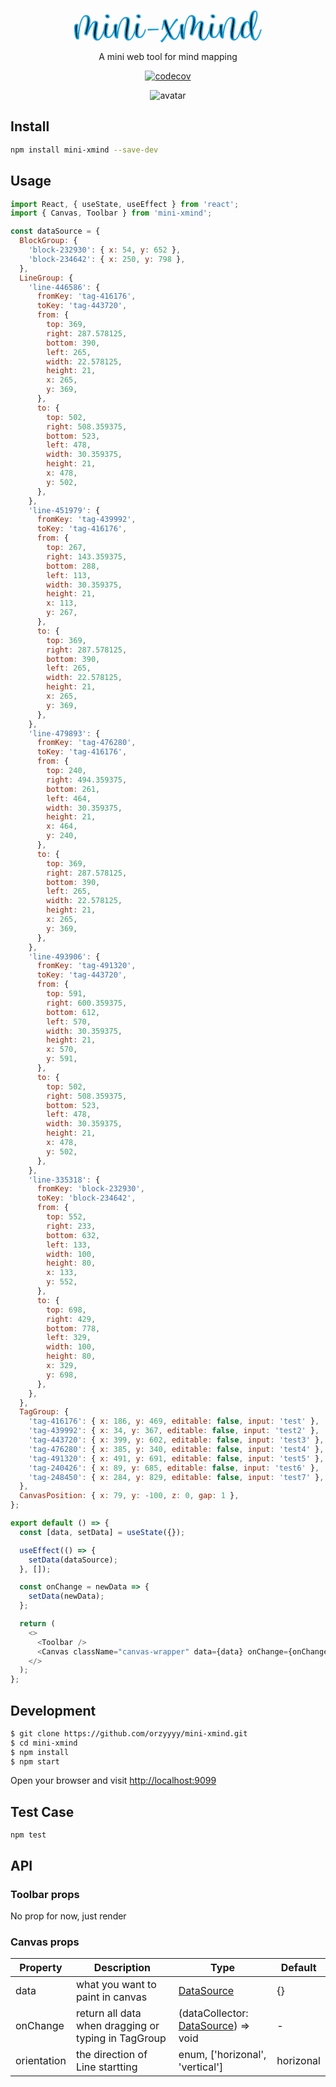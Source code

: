 <p align="center">
  <svg version="1.1" id="Layer_1" xmlns="http://www.w3.org/2000/svg" xmlns:xlink="http://www.w3.org/1999/xlink" x="0px" y="0px" width="300px" height="52px" viewBox="0 0 300 52" enable-background="new 0 0 300 52" xml:space="preserve">  <image id="image0" width="300" height="52" x="0" y="0"
    href="data:image/png;base64,iVBORw0KGgoAAAANSUhEUgAAASwAAAA0CAYAAAAwjwU3AAAABGdBTUEAALGPC/xhBQAAACBjSFJN AAB6JgAAgIQAAPoAAACA6AAAdTAAAOpgAAA6mAAAF3CculE8AAAABmJLR0QA/wD/AP+gvaeTAABa fUlEQVR42u29d7heRbU//lkzu7399J5zTnpv1IQkJAFC73DpTREQRUUFr3qteBFEUFGU3jvSDZ0U IIQSSO+9nCSnl7fvMjO/P/Y+qeeEcAnq1x/reV70Odl7z6w1a9asPoSv4Cv4Cr6CfxYwziAFWCgm tfoRIel5lcS562W6tqktKwSIMSgpe3ud/tXz/wq+gq/g/yfANQbhSX305MLouT/9gV415L+kFCUg SGHnlmXee+HHzt9/+xGcLAPQo9D6SmB9BV/BV/Dlg69ZSWPk5L7xa+5+ngxrjMx2SlJgCEUVuQ4h XtLcddc14513n1nf/fyen+H/ajy+gq/gK/gPB2IEJZU25qhE4rv3vUEaHy2Src1M06Morm7veu2B SeSmGvXy+pNYaU0o//7z0+E5DERqz0+xfzUuX8FX8BX8JwMBSjLSTUTPuv5GFomPshfO2OytX5Rm BWXIzXjkV+6Tv5iff+/vDyopO7Xqwafq/ceWABAgtpcF+J8hsIgAYizAhwAQiHhPCP9bg48H7wGP f/XMvoIvDAQQ7c6jIA76f4tFPzcwxgAI44gzDjH6jv6mt3VNJj/7SaHVDqtWSjXZc194BgC8Tcs3 ea0NixjjFSis6t/99l6f+0KTIQIY4/BNy2ARwEDEwf7Jm8yPLEgACoCCUgJKfsGP/gtASdEDHv/h XP0lArHuQ2BXHuUg9k8+CBRBqd15FEpAgf5jhRYRIAXBCCF09KXfId3kuVmPJ8mwDL12mOkue+89 b8XcJnDNkE0bITYtbYEZRmj86ZUBzfb6pPZ/nwwjKElQSuzxLwpKAUoRiLoX6csjiFKEUEKFj79i gnXwtG9IO9uPdCvnNa5/M/PqnffIDUvSwTzUFx/wS8ajoEKFTrjqZHP4ERcjn6kmM9zmblnxfHr6 nY9i6yoVPPevnu3/O0BEwaG1J492H2YU0PRLJCoBUATGlXX5rcdb9SMuhZ3tA847mGu/2HX3tY+K li3Of+TaEjEoJbTaYbV6/YhTvZbNWfv956zIWdcJBQXXzr8GKQCuAwBUt+D2cvHePvl/E1iME6QA RQuVddzlRxljp53NPHcAGIfS9E3Otg2znLfufsFb9UkuePbLWQmfINI47huHRv7rR2+rZKvFNV2B caXXDz9OG33U5M6fHHO6amtQ3Y6/L3mJ/q+IcECJ8CnfPi964lVPymSrAtdBXFd6/YhTafARI1P/ c/R1yKUYiOR/HGN/GRDwHasepBsnX3NSqG7YqXDyfcC4pwxzvbNy7uv56Xe9IVsbnC+VRznnEJ4I n/2jM6NHXficTLaCNF2BawpMPzn2w0fGJm+98BrZuu0/cG19CWRNOOtoMqwCd9XHzbKzSdeqBxrw HDizHl/U/ZQCQErFAABM61Xl/Pw6cbC45pSLCxM3zfp77PTvzzD7j/mmPvjQaVpl/2l6Wd3lkUOm PV7w8xfnmRPPHgspFBj/cnRvpRgAGCMmDSXhWs7y97e1Xnt4svO2S9q8htUtejhxaviEK48NaHfg 58A4BebGrvD5/WdKAlyDNeaoQ+HkkX//ubWt3zkom7zn2ibRujVrlVV/T596aX8AEvQl0fI/CfyQ uNKHju9b+IuXZsSPOO0FrW7YZfqAscdolf2P10v6XB056tKXC258ewY/+doaSKG+FP7wgQCAhWMT STOQf+fpja3XHp5K/u0720TT+pTRb/SV+tAJowHIL2WfEPP5cc85EeNgX2KSgG8OAuEY+ICxpwKE /NznOS+tBa8erCkpN8PNrwUA5bkeqxsObfiEiMqmIKBSvX328xGIMYIUKnz8laXxy29+y4jEzhK5 5KLMq3f/NPvWQ/+jTGuL8hySma4cMsnh8av+9KI55dxKSCED59uBXgwFAM7Mh9fBsMCLKiOkG9Jd +l6BvfS9JJkWKBQdGxDwwDkKup38PqML6BZIN7t/CpwLKKn8MfdjWGIE4cFZO285dBO8uCYBJw97 7guF3rY1raRbmpEoGOY/+1Xu3D5hZ77P4MQPHprJrMgkJeX77pznr88unHWTMqwO5eRIptozXNcn Jk771gu8flQUSskvKUjjq0yu8zGEC1433IAUZH88vdRdPU8S13TkM0P9J9UB3COBk19JRUwTAW/S Dh4lCEhBQbDqwINPS6FVD0oY9SPHyvZtObFlpaRoYYhFEmGvcd1GsX1NF3zfouRmOM6NcCmg4Mx4 uGUHDnvA/puERAQpFSuu4uETrnwQUhzkNm38W/L2b3xfNG3yoKQUqc6PY6d/9y1n3YKUTHVssUZN HmSddM1P7Y9e+w5ySTrgdrrvPyNv7fz3xfb1/9D7jzml4BcvpmXbtmZWWF6tpISSYl330wdmIchn LK7J8LgzKtnQcefpI6dMJCdfo0Bgut7gbl/9XvYfdz7pLZ/b5Av5z0RaAED+9QeeNQ899XvG2GNG Ft00o0ulOrpYcVUfIuYxITYfUDz+HcHXBvB/Ns/8A1XqI45MxK+9/2nGWH1uwdu/Tr98x69owwIu NVOoHzy6MjJywsPOqo/bPM9LWiMmHBK+/PdXp35+3O+hJMPe/q4vBtIvM8nNeOQl86iL5puDDzuo 8NevdMqu1nZeUl2hhKdghjf5+NOB4lEKzDFpjDyyX+SU75xLZbXj4dqVAFzSzU3OgrdnZpe+94yY /3oXAkfbAcXbV4aEWT+yP3Gtzt22LiuaN0VDx01rhGbUy8YNK2XrNoDrDMIVSooSpWQ1EXkql20L vvEF8rACSRy5/PffZ6V9ThKtW57quvXib4vGDS40nQHgcunst+E5C3lRVZn94Uu6aNnsGJUDztT6 DClFL3kVXwiUBIhBNm1E160XX+ZtXfOEVlJrGKOmVmuldXAWzbo598zNzwJAT1mznxu6hVVZXxm5 /Navxa65c1FoygV/4LHiM3hx9WFaUflhLFZyhjXm+D8W/uTpReY3/zYZpCmfzvtA3fetMW/94q6u h39xhmjcOFOrGRzTR06qYkXlyezHL1+TefnPiwDQAcHj3xF8B7kKtNb/A58QICWBMYRP/e4NLBQb ndu28bbUX6/+lVo/n0mmEdw88q/e+bIUXhOZVm1u5kMZkU3CKq25yOg3huDz6IHFS0kFYiQa1+dS D/7kbC+ffUOrHhQzR02pZJF4MrN6wbX22oUfACBI+cWFJTGCUmDhmIr/9xPXJ65/fLE2ZNxvWbz4 ZF5YcQgvrBjPEqXnhE648p6C6x6ZZ57+wxEAvjSTWBs9dSi4DtnV0g4gpPUZokCAIr5258IBfOAh NQREoRlbSDe2d1Nvr+/t16iMMUgh9GOvqLUGj/ulzCXb7Dcf/KFs2+b7cVzbAxG3V3wAZ8UHq4wx R48RzZvC7oalWat6cJU24ayR3uqPZyKQugeUIr7pBa9hZXvHz4+/0Bp/xo+ouLpGNKzYbM97bTuU 8pn/i0aCiAFKEmqHy/gPHvm9VVR2ncxnhexqeZngfiS5OY2F4lNEW0OTt3WNbY46si424bRn1KI3 xzkfvLghoOG+hI0EgbzZj67r+OiFY60JZ9VToqTI3bBwrTt/RkdwYqp/K6es78/sXtMvEBX2o7jG qKlFqnZE1H3z3s1w8vhcB39A39DZ1403R0z8rtfVtij7yE9/DdcGGFeQngAAtXlJp8p0rubFNeVw Hc/bsrLLHDl5iNZ/7FBn/cLlYIxByAN7KPgHEjlz/r6xa8XcE6zxp9crTS9xlsxe721Y0hZELNUX TsMJAksULeDxHz78gNH/oEtUPp0XmfYnGWPLZajgLMa1MV7DqhbR0aisYeMHxs6+7mlv46JJYsFb 7V9G8EHl0qNABG/jYheAonC8ECBIN7PBn7P/nDniyBEwQhBbV28WW1d3AOixCPqzBRYFJ1esFKFp l32fQtFobu6LP868cd82MM4hRSCAfOaSwmsHMbBYYV5sX5smzguMaGJ4Hph5IAmxO1UUQETKsZF7 58mtALYGc++1iPLzjyE5CCJ61Z9usApLrpPZ5LbcWw9emp/x6NuiswnaEWfcnfjmX5azcKwk/fBP 0vKMHzSHj/9GWWja177lfPzK9RDuZ0eBlFJgnFQuLXNvP7wOwLodeKgDhMeBA4KSioVjQikAjBRc Rykn/3m/w6Dp0vjmX6bEDznuUQrHa7I1gy7O3PWdx+D7Nz77gAvMSCosg3XE2T+G5yG/dPZPxaoP UyDyedRX2nx+kKKdYgVQUnJv3Xxljp1mCDs7GMByfHn1tQpEJNq2IjP9rxsAbAgmz0AHYG2DFA6K FiJx3aN3G3XDL3GJL8u9+eAl9vO3zldKwph6wYuJy2+dD+HGU3+7ppO+e882c/TUYdETvn5B14K3 7jiwJnGgKGjGAIDgbVxaCcAhI2wAgPP2I80BVXxw7XGkGZAtDZ/IzubAvN+bLJ+tBvqmoNAHjK4z ymuvEMmWTbnX7nosmFTvhOaa9BpWWQBBCVHbC5H9U5pxDsbZFzIZlZ/8Bca6o3fBaX9ADgxGgIhd etOZofK6n0uw5tRjvzox89ytb4tkKwegeR+81Ca3rFhN8RKNjJCem/2klMk2qdcOm8qKKjUAHvYn Q9A/4VRAF/I1uwOGxwEAAgAiK6piZ/5weOH/vnlX4U0zPii+de578av/ehqYFjy0H0vJOAcgjVO/ c0T8yLNfRrqzRrVvhzl0/PVkhjmgxH7RzOdRZU279HCtuOpUYSffs9+859XgH3ffgD6bCDAO2Nmw 6GiKgHOQYVUG/773eIyzHTz6RSJrvpa/y9oSAPXFUxm6XRVWVEWue+w7et+Rl0O3ludeuv34/LO/ m68ADUqRWDVvg7KzG3hpHbFYEWVf/ksIjIPIOKl7hl9gEt17mUHTCVIKVj8C2ogjq1WmE8rOegBs iiYcSCGU57UDAITrav1GG8aISSNVLgXHyX2wr1E+W2AFWdahoy85n+tGRKxb+DexbkEXGOOQPeU1 kQYAKtNlyFR7GEQgUHQnVjuIzKCUr4JKISCF3BFZ+yIRPSn9TX+gcq4YJwAyNPn86vBxl/8ZXEN2 4cwr7fefWwRiepCZLqAkSEkPSgJGyBOblkZlVzOgZC2EWxAQ83PgIVSAxwFB44CBH+1V+rGXH2Jd 8Mv3WUHZVTxWfBgYn2iMP/1BY9rX+wBQ4Jw+8ztSCPPQE2vjx3/jMbRtj4Exl1kRcDNk7/cm7s6m DiegH3bmN4hx2PPf/KtYsxAgpu1BP+W/QhFIAeU5AFFW5TMITTkvsSMUv2OO3M+Ml0Lu4FEp/EG/ SNB5x9oeoEMoUCqsSf81JtR/zM3wHCf1/K1fyz/7uwYwrvmCHypw6isFRWCMROuWsMylBS/tU8fL +yGIlH6+sRkLLBnVjVdAIyjO9RjXzRKVS2dVpsOmUEyxSIFSwkuDKNm9JhRODCamjQGxrDvj0aUB Uj0SZ98moW/TCjb4cEMbNvEy5bnCXfLOs/v6IEGVAoDsao2xeElgnO8xDhERkaT+B+vmoScdwYUz QuqmKxo3fOy898xC5eQOzEIeCJCCoBnKnHbZz6VrVzvrFv0t++fLX4JSHIAb7IHu/xRCSignb0FJ E54LMB4CoHcj/v92OnOwoY0QIpP/63tItSXs+W81p1/4Qy5y2vfM8NQLK/Ro/EQHuDugj9fzZwiQ UrGCcsQvv/VOxbS+8FyPzLCe3brmVvHmA7+B5/h+sc+iFzGCEkIfPqnMLK48TyZbG/Ov3vdK8K9i 98n7zmXFeAGcnJTJNgLgQArwUEIjxqHEDkWYQQrJKvtFrCPPn0iEQQosxZ3s3PRbD61WqfYvI7L2 f1gSIkihqKAcoWMuuYGAcG7NvP/JPX/bx4HLxtvFcrFALKrsjJTZLo2sqKfsjGAlfQxePUgTTes9 37TcD7z81B5f4bCiklfVF1jjzxwK162QZrgl/86THyslworxhMwlhUi2EYskQKEohxRpADtyrcyj Lh4PxgAnt5Ds9Kpg3Xs8qT/Lh8UAiMjoo4/UrMhgZ+2nL2RnP7EeAA80i26mAZRUrKIOvHpAjcpn oeysTlzLQwEE5LufI06GEp4TufSm8eGp5/9RMu1wxjVFugnp5ElMu/TxrtuvuEJsX5f7XCU1jNEO 80EpeUA0kyCnx5p83sFa7bArpJNvzLx+7/9CeADj/kni29pK7zfW4CU1pcrO2nDzAFEeXDOhlIed G+czNh91568cWDwOFBAICpK4xoj4UHAdzoq5Obl1dZ27fM5WOe4UWBPOmph95c67VT4je5XPChqI efGrbv8RDOtEpDtsipeY2bkvfDdzz7V/CbTvz6aXDxyAZ4w68mQKRaLOuvn3eFtWprEnj+4YW4WJ 8XKVS5NsbQiTYYF0C7kFr6eU8ADNIHiOjqJKN3TGD06NHHzcTVRQNoxACpoBuHmiyRf9KfXHr31f bVzYzfv7R79dE0OVPEBZ7cQAJcIX/eZMXjXwFGVnl7iv3HN78I/dEwsczDJOXCtUmS5NpTrCLFok QUxjgGC0nzzaPSSgQ0nXOvbSgdbRX/+RVlpzOrMiJcpzJQAWnnzOEmfdwlvg5DWVz3CV7gDiJYp0 01BSZBSQAUAorla8dtgpxDjs9QtnOmvnB9p3zxHT3fU/ot1dBr76Cz7k8NNAgLdxycsqnwEY350R fRNO8rK+UV5aW6IyHRm4dpbixTZ8b3Gg/imuhOfELv/9BaGpF8xWdu5wZDql7GqW2RkPN3jr5ndq dSMujF7wi5/0OL8eiUe+L0TKbtVdAurzd2rYS8XfqU2Ejr74e0TEnLUL7vA+fX07AG1HNCUYh1UP rGAF5QmZbO1STtajSGEeuimhZBIge//GJw1SYBc8tH+rjhPdSy6FBikSxDVQJFEAAM6Sd2My2S5g hCZRpCAEf7P04A9iDFCeOfm8g/Sh436hcilJkYSZa2/8Zealv/wFAAfjvW+aXdfJN+EExYpgjJx8 KpSC/cnrb0B6AN/jLA5MHRo8LoZQrFLlMx6EGyOuWeAaxOZVWQCAcBkVlrvxa+/7aXTKBS+RGR6m ulohWxvy+VmPrfO2r0tbJeXXxk751uUBUfbPqcW4tovJJAHSPrfrY8/H/aig0KoGIjJ68rXk2hBr 5v0hv2R2Jgg2qF3f08dMKSbdDKt8xgYQAuM6syKGt2111l03X8EPpHzGHJgfgCrr60au/utlsYt+ s0AvqfkG8tki0dEE5Tq2cN3VJOVQs9+YO4nxqHLyDErppOkExnUibjNuuACUXjuiSi+pOURJgfz8 t94OBumdjMEkmG/rkv9jXAvsd8GHjjdZ/chpKp8T9pzn3gsWaU+GIgBQjl0BsDLRttWVXc3QKvvb SkowyO68Cjv2jdvODR153uOKyM0sf+8Sb+vq51lBOc/Pe1Um778+L1Ptnj5swhla7TDTd45+1oYl ghSCl1QrVl6f4JX9QlpBWXem+WczgO9M1QDiAd7cdyAyBkAak84dqlUPPkc5+Y78m/c/CCUBxnau auCkVU6uDxiPiOZNUNkU58VVeWZFAOF1ACobPNzbRPzvGCGPV/RnvKy2gFf2MxAu8Hxf3L+JzOpO ih42MUSJ0mKVT8MYcEgagCPbtlreuoXNvLy+zhh3mp+Vz/bwYwWmIBXXIHLBL29V+UyEdIOJVMcT 2VsvugFN6xiISQhvb0L1tE7+9xUbOaWMJ8qPEy1btjpLZvs8KvcIMQXCwRh0cB0LRU2ZamsBkKNw gROURvlRq0SFHbvusevNuhE3Kie3Kffe389WduZDKigL5d55yko//D85SAXeZ8gFOwMin8FjRIyI ebyiH2NldQW8sr8JK+wF0e39oHsPuNOOdjXQR02Zorg+SRJb2Tn9zqf9cXfh0aA6wuh3UH9wDTLZ 3gxAUiiaI82E6GxpFJ3NQaRxHwoWkS+sosUi/L0Hvh+ZdNaDMt2puY3rG8A1RrqZybzwh3M6brlo sLdl5T0ERAHF4NoaAANM46TpXKS78l66UwGAPuGscQRVIXPppd6aeR/5A/VOU+YvulKQwoNuedBN z7d7/fojHi0czbk2WOY65spc5zoAPYXYfS0jVtSHdCMsW7dqkDLOqwYwKAkRim4GAPOS3x5hTb3g IQXpphfNPif7pysehZPvBABmhjWxaZkpWrc4pJu1Sspyf+697dbAz2CYKnLOT48u/NX0d4pueWd5 0c2zlxT84qU/88r+EZ8h9inw/NwopTweKxSQwoOUIvALEACYU847jyBNp7PtKXft/G0A+B5M2o17 PWk6RGtDCIDFSvtIsqJcEWsC4y56jZz51fxkRVT4W3+9uOjmmZ8U3Tx7edHN7yyM/+jJn/Liar80 9N+hBUn3pq8dVs0iiYjKZ6H1HZmgwgoHgOGs/ICTkuCDDj8aIEB4uyfMKmjENVX4rb98k3M2FUpC aOanXX+87Jty2xo/X6qnYIkfsheQwuPRAkFEXpBOwwHAqh06mYUilnTtt2XzphwA1oMrwV+nfGYY cR3u2k8BwOGV/bLKtQGiZgAIn/PjM8zaYbco4bWnX7jt9Mzff/cczHAnlAQZFrmr5xVLNy/Jswfs yJ/qnV7d0TsZuuKP5xXd+ObHRb+bvbTw5pmLoz9+6gbqO8qAUtjnoexXmPi4xwoFlOrGnSAFEC2A Oe3Sr5NmwF004yG57L3cbtrVjokAMpcZBmLwNizWADBeOaADjAFKbttPBuAAROT0754f7dP/DyrV ns288KcGlenkLF4Cd8m7381N/+t0tWou0N74j0DLVZBCA+A75s0oxMaFnty4CCiqhlE79GxiHN7m ZW+LDYvzvQfzfNAghdKHjKsITTn/W8qKjSIznBVr5r2Q+ccdL0B4sKZcMJGsCLxFM2aLLat3dGrY DQLeMI+6aBikhEi1NQOoo3CiFEoiP/upDXr/sVp0/Kl3wc5a+SXv/DD/x6+/SlWDgepBo2BnIbau KQGQh9rR4GzfECQKGkecOSp87o//gc6mkGjenIOml/Cyuu9EL/1fu+vm86/v2fnrCwmmGdI45PiR xsEnXKkVVtS6rVvaxZaVD2an//VdAEIbcHDILK6+QCmC/f5TjyLZEiQh7oJ/wBjmlPOHqnwGMpts AxBjViQKMwRq3boNfhCBA2pvJzSBQ0EkrrnzdP3g4x5Bss0TXS0eGaFSa9jhN4oTr2rKPPqL+8H8 qv/9Y6wvDfysZCfbl6Q0pPTAooWaMeLIdvu9Z6Lu6o+F6GqBOWDMlGw4fovKdokduZ++P9DTDz2p Lx902C9VZxMoXtSVmX7nFWLTslSvibVBMqQ57ZJ6o//B1+glfQaKrpZOL9vxRObvv3+DMl0wBh5y JKSA/cnr78C1sdfNK0SA8IiZYVgjjhypPBeiYXUMIMbL6kDEMnDzq61DT6qOTjjjrwCQm/XE1fnp dy5kRZWFYHyITLYJb/MKA7oJSLW/takcgAgd942TolPPf1J2tSjZttUhM1waHjzu53TqNS2p26/8 S8Dze69t0I0kfMq3x/GqQd/Qy+tL3bat21iq/b70c7//VGS6hFY7okYrqDgdhLT9wcvPBTRT6O76 5OMORApBfccMhWvD2762EAC0msESjAGavnHX9e0R/PUT+inf7Rc+8aq/KDsnUg//PKkIYXPUlEp3 45I3kvdf9wCIGVDSkXrIIzMClU/vipARVA0pANAGHFSrlddOVVLC/vjVFz5rCgCg8aGT4onv3jmd F1UeDCKp8hnQoSecT6HYpenHf/UIC0WOhfCQb936mYmfTIrDAMBZ+l6YzHA7L6wIKzvXSh2N66OX 3ngTN8Mj3UzHa5mnb7wdAPTK+lK9pKZOtGzpksk2YoUVLosW6Eq4ndgZRehZ2gZKTmjSuVdTNhnK znpiY/qxX1nW1PNl/Krbq5Rw6sCYn+awZ8Z0d1b0URcPjV5x2zvKzRcCJDUpGHTzfElqUv4ff5un DzviaIoXD0Am+aE796V5/rh7ndzSx12NVJ4Db/1CBgAULXCYFUV6/psbZbLN96mIPeUmAUpJSpSA 1w77AXIZpJ+7bVvurft55Lxf2NGzftgP+Ux3Dtu/XsXqzlFKlA5RSkIJ0QyuleoDD7bs957xxOYV xd729W1G3fBJ5sjJZfmPXm72NVzpC/mCckRO/c5vVC5ZwQorkJ/1+A/sv/9uQeDf2VuYB5nX+qSz a+KX3/YOAbUKkJprMytecom3edUUe8Yj77CawVNABNm5/cNgfSV2l31+2U0oBqoaMFxluyA6mzsp FKtgidKIt3n5KtmypTVy6U3PK6BSbFxyb+7Vu54BAOvgE0p5pKDebVuWle3binhF3xwxikChZZ+0 8n09koqrETr5299WmU5kX71rU/bFP8Uil9zYHjn2awON6sHlu/LyHrj7PHryt46OXvy/r5GSupSe 5K7DeLz4LHvd/PHi/efXWZPOOZVZ0Zi3bfWL7vI5a7Fnhrhv5nm8uJKZNQMHyHSHq3KpNIAYixUV gji8joZ1O8nUU6aS78/lxdWIT7v0RnhucX7Os9vsT18zC294lUEK5N5+5BaVTQJcFxASqdfvnS0L yn4R7jv8huCjQTBJAYANAObEs48lhQpkOj/11nwyB70SYxeyRL//wNcoFD04v3hWU9t/T+3KfzR9 s3JtUEFZDa8fRdrAQ0YrJ5eWH77cXfuzO0b+wghWOxS8fvgYlc9AbF5ewCv7abysT0RlOpeELrlp BC+vu04qlc7MeuZHcts6AQA8UjCYGC/3tq6C7Nhu8LI6YpECE4qaiGsdO2i416x93wEbMJbxqn5H q1xa5GY+WgSoCl5c4xLXobraP4CUANfUXosQaEjGhLOuktlkYfbtR7a2/3Ra0l350XYIz+Q1w6oB wDz8lFOICM7qj6aLxvUeiLTdTBbfp6No4KFEZfXDkEtBbFlZDsDT6oZ3QbggqDU90q17QwLKOPi4 WlbaZ4xo3dKe/+D5YihU8Iq+mlISyjDn9vr+PxXIDwZYUZjjzxyq8mnwWOGfYGeTxrAJGoUTrnLz urPwbVC8OMoGHnJUN5ZBCx5pnfmDE7T6kRdCSrhbVj6WefnPD8A337xexuOkGYif8M0r4Tq1+TnP N3X8+Oj2/CevNcPJg7LJPtrYaQkWjo/wmjaut+e/tTpYX7XXtwDFE6UFYHykTLZKd+WHhfqw8duZ FYHX1fK+PvWC0/Q+Q85QnrM59fwffi3a/GIJVtlvLFkRiG3rmgCA1wxug2YAUmza9eM9TN/PVyuu quCcTRAtDU5uxiNFAAqJszJYEeRmPfFpwEc9+PoEKFoE6+hLr1XZLj39/K3bOm84o1VsWdEqM12l Mt1ZBk2HPujgU+A5yG1c+rRMte/th+p2qbh2OUH2lR2NnmhYaQFwKBRjYAT7vee37hi3R1wCf+4x lx3Ji6vPk+3bO9JP3Rgxx05zeWX/QqQ7P5DrF82Eb6YKMMbUyve9/EP//bIyQt25nN1BKig7l0VB Gcz64RcTAblNy570Ni+Tn2UOAgDT3ew5AGC//4L0NiwqBOdhaDpIqfmUKOlHQIVIti8V6Y4GAHvX igWOPx4vqeOFVXWiaUOn7GhMs+JqDqYBDJvM6vofkG7BWffpn53nfrcUxEwAsCadMwIAZGdTFoBF VtSiWBF3V8xt8DYvAwDec6cDf0wtUVbPC8orveZNnTLVIQBAH3hIWHkO3NYtvgOvRyeir5Iq1z4C SiL3+j0F3oZFCcVYgQIhv/zDFXqfodBL+kxTrg179bxXg2H3wN2XWEZFfa1WUFIhulpbVT7jANB4 WV1USQmhmz0L+u7NDACOPZh0K+ZtXCJVqoORGfK0yv4VMtmWsz/8h59IJw9wfdvnBwIgSQpinj1W MY7MWw88IVPtq3lxVVwffFg7APLWL8rKjkYYY6ZNgxVBEPUUvGqgGTnkhF+p9u2gcGxd5pW//Ldo 2eIfKD0dqv7eEbAiQKzoIAgX9kcvC2/j4hiLFDqKGJRrL9LK6w8jKwK4zkdo3y7Qk/8qEAjWEWf0 5fGSCplsa4WbD2l1IyJQElTVr8UcfcwPYWeRWzv/JnfBm1vBuAkAMEKHAIC79tMEAK71GapIMyA1 fcMu5T49zN//s3nEGbUUTsRlsrVTpdrjFC1M6f0PykO4tkg2L+uRr4JOCyyaiGuJ0mGyvdHOvX6/ KRpWRSgcZ4prHYpoBe8ztEIrqpqiGO8S816bG3xL7f0pgB16ciXMSKFMtgqZbCukWFGal9W6yrGz AOv2Yake8ZCCtJIaRI4440olPeTn/N1Rmc6QcdjJjDQDuXnTn3TWL/Atl13XkjHN99FpQWqPIhBB eXbGOPLCAbyg/EglZdr+ePrLwWCfeSgzBRoEEETThkoANosUJCAlnA9e3GhM/K8RZEXgrZm3KHCK sr2YKzAT+MijBxOxhNe4QVN2NmGOOaYTUkBKDFb5/FlK0zbn3rz/dkgPYEwAgHTzh0MJuOsWOgAU L6/vAGOQnc2rfUQ5elEs/FUIF9QRY1HRtNFSqbYYxYs7WaIkrvKZDnfuixuC+e3JvACUMgYeyvQ+ Q4plNpWDk2cUL+5ksWKm8ulOOf/VLWzQ4YdTJNFXObml7ievrfS/tYf07zaR7Fx/MC3qbV0NmWzl 4JrLQrFimU3l7Q9e3Ba8uzcWgWOfRk/rT1JCdLYYAEJa/ahWFivSlHBXqPbtzb3x0j8VggihedBx Zay4egQyyeX56XduEs2b3yIrCn3I4RoA6a7+uES0N2a1cOQoVlgRBiBJt1Dwzdu/TYwfhoIyZGY+ fr0z54VtpBlajxHBnWusIAVXUpapfAaiaSNj4TjjpX2iEI6LWME6FoodQlLCbt26QPlWZU8ChAGA yGcPh6bDXfWxAJDWKvpyJaXgQk5gwp3kgX2cm37ng/A1BYcVVcI8+LhRMt0B2dmcBwAKJ4rIDMOe +8Kaz3CY+45uJz8MjMHbvjYDwGORhMlLa8q9ztbNbmvT2oA3egxiwfMiULJQ5lK6TLaGKV5sUKSw CJmuNrRu7TQnnDmJrLDlblkxz10xdzP8tIQev2VW9htGXINob2wGABYtNFhBeQyQLaTxBvTGZL6m KFj9sFqKF58sO5sz+XefsVhxlaP3HWUqKWx73msze3xfyjwppcA1AcCBUr7mGC6ANXDsJeQ3LXjR e/+5Neil2HmvhSSiEgC2cvMCjGUpmnAgvLzbsrlNE+4RAKA0Y16vX+iutq4bcgSIILauagGgeNWA IigJptQhLJLgYvW8P7gfv9IMxjUIz9P6j4LWf9RBKpuGt25hKQDS+o91oBTIMJfvc9bB5tcnnTsY UkFlulIANL1uRJ6V1OiQciVxvZcWFcGxWFSpsUiBBimkcvJgsWKbReKA5zSTFc0ah500GZzDWTx7 ZpDEqu0l/KRftqRPOG0woCDbtmkAwrxqYCvFigEnuwltW/2aqZ4SYJVSIEKoz6Dhys1DdbW0AQCv 6BtiBWXMa9q4ROYzLnzn7eeTWIxjR83a//W3O9l831xJ1SEUjhluy+ZZMtUOZ8k7r4IIxsgpOoVi jsomDWfhWxleOaDePOzkIwEofdJZQ6hu+I+IMbgbl9ybfenPLwBgSrjeZ+JBxIhrJqSAzKeYkkIj K1LgbV/X6m1ckrUmnXOIEi7kJ68u8/uDa3trGMJTFIrBOvjYccq14W1cZAFk6YMOc5Wd5QQcSrFi 5F/562/lklk2uObTW3gFRGyU7Grx3DWfhADktZKanJICsnWbL2z21Gj23BlEw0kz4K1fVARA0+pH NVI4Adm4boFcNVcCYOhlnyoiQ3EtBOEyKGmRGU6TFYa7eXmj27ASWmnd8VAKXjY9XaXaup30e9LP PxRdewwxDnf1vCgAReEYWLTIdDcs3uIsmxNEVmUvDizAHHf60RSOJdzVn3SJ5k1RffC4FCssS6iO pk/Q2bIswHdPTdFWStnQjO7LNzyVTyt9wNjD9AFjz1NSILdq/j3K76hB+5NIG+RhQUB4ksIFgkWK oHLJJPUdm0H96NHIZ2DPebZnARLk1cCKAGbkCCgBZ8FbJaywPMnL6x3l2FCATpqxOv/mQw9CARQk BbJocTWPldWKjsZ2lW7PAQBLlJRBCnhNa1fvz57USfSFkhDt29IAQKGYxRKlzFnyzipv6yoAe/ic dgXPVUr6tbVKeEShGMEI6/CcdooWgZvho0EcMpd+16dUT8mMvuTUiuuGwXMgulpaAYCX1ysWLdQU 0WZwPYvei4H9bGfh1ivPgdewSgOgWEGFQ2YY7uLZS5BLAVzb92Iyjj1qwCgwxdQX+u3wafhRNnAO fcyUQwGCWDH3fQBwFs/6RHa2LNIq+hbpwye2A+Dumk/zMtMBa9SUE8kIITTlop+Sky8nI7zGfuXO X6Bje5DCsF8ymBMQUkHXEIoUpKAZgJ1vUm2NISgxCsSF0s0V3YuyJ5cCEGSETCrtc4jsapHuxqV5 XtnfoUiiAMKT0A1TdjbPzs96/KUd6wLAGHdaNYsVVshUR0a2bS2kcMLllf0AKfJkhTf2Mt4OIcmi hbBGTqmT2RSUnfMAQO87ipFmgOvGwl3m1xvslvjJiipSxDUoO7eVVfSFMXziIfAcuB++NN9/bg/l khggPMWLKmEMnzhY5jOQHdtDAEjrM6yZdB3IdK1GPttL1ViQPE0MFIofBxCcRTM0ANwYdoQiMwKv cf0MZ+Ni3z2yp+Al5KFEnkIRAcNyIAVToBwJr5aIBgo7P8eZ/eh78F1N+4iAU3dDg11Kc6QAs8JE VkSTrt2pF5VFjcLSAcpzbNmxLbBx1Z4Od4ISUh94SLEx6JCRonVr0mve7GoV/WIsUcpUV4tkkQLm rP7gL/l5ryRBxLurJbTi6gHgvEBsX5sWrQ0mhaJJFi3UlZ1L2x++0vN4ey4kWD9IAW/TsggApfUb 00ZAgUy3+8zAuYLo5RCnXQpYlZRkhjUyLCY6Gzv4yMkhXjtsjEy2qPx7z3zi06dHwecX00pvmHId eGs/jQIAGaEEixcj9/p962XLZoAYh5Jeb++D8X5wXYhta0sAePqgQ3JKuKBQdOFuz/UGe6aZEClt 8Hhww+rRFJV+tCa0j51CpJTjrPzAVZ7bbZx5pJnQivpMVZkOiG3r3wMAb/taO7tx8XPR0UeNNkZN hfPJa8JZ+m6xbNtmU0nN5NC5Pz7OqOh7EZlhZN66/7/zH7zYCK7tf4oGMU8CWeaXlxFFCnKkG3Fp Z9rYuNPirKhqgNe4bqv90T8aAlr0xKNKH39SDYskhopt6zKiYVV56KSrm8gMmzLfwli0DNnX77tN djR2d5Dw2ae46iAyw/C2rmoHECYzZLFEaUwk27Y6jRs2BSzai1aiBIXjjIqr+qhsl1Sp1jwARdGC QhgWcu88vSJY+73XrxsYIyjFSDMcAIKsqPKrTEQTK6quIiVGCbDNXmfzgp1Lu/tEAAiE4xYrquiv Um15lWpPAYhptcMYGIc0wyt2eXaP8YkgldDqR4SNEZPGyI5G22tYzQHYvLQ2BCmRW7/kw175GshC ijSzogUsnJDKcz0o6ULKMMWKkJ/15N9kw8odKRP74MYd66oFSYk6AB2MK3DOyZMpeG4pPLefCidW KM0MzKs9nWKKARBaSZ+RxLUKb/PylOpqCZsnXt0MIWoAIsXZmsyrdz4WlMnLHRdHTDhjEBQgk20p AFFeObCVFVYUgGgr6VbLHoj3hkgtpIRs3lwCQGl1w8NKSnhcWxIw0742ggyq07uzhpXfWYK1a5CD mfLKlGbMU+n2rT3OpftWllFTNaoZPAC5FGRrQxEAwSv6dgKIqHT76oDxgD1TjIL3jYOPC2uV/Utk qiOnnCwB4Kyosgp2zkPDqjW9b4qdi6mPOYZ7bQ1Qm1cAgDAOPemoxPcfvIvsrAOi7ryxHeqS8nsV mbuHhXa0VVEADCK+ueM3p5/orlvQCa5zeI7QJ55Zp/UdeaRq3fquvfCtBgAMnitp+fvPY/RRvzCH T4pmE2VZ2dUcthfP7ghNPm9IaPL590EKctJdT2VevfcF+Mm6+59P5mvIHqCghCAWintgGpTwskZR RT9mWJB2drlKtbnB7Pc0CQkAtETlJBaKsfzaT7oAQKsaGIFSBukGZEfju/mZj04PxhOQ/kHOCkpG QAHe2vmFAHRWVttEoVi5aFi9Vi6f4ycD99jwzv+TEm4ESpWpXFp429eb4FqWVw/OwHVCoqtlX8GY YKGkTUAaSiUACBaOSzAOuE67Nf60URQrgVg9b4lYPDPt07VH/5Ui4ZWCWI1sb2Te1jX+oWpFysA0 2GsWrN3lUfT0Pjynmoj39Vo2C2/9ghAvq83xin5KASm5/L0VAZ33LpkmykLKDFnRYookCK4tIIQL 3YDMJufZr9/994C/e/FdBXOyotBHHKl5nU2KKVAbQDpAUH5HSwLgssoB5WRY5DRu2iKaNjvwM7x7 JK4x/vQJAMHbtq4FgKH1HVUA4SkKx+Esn3uvO39mJ2j3kKWyc6OhJLytfg0XiyaiPFEa8rav2yLa t2fRc7Zyt60rtSHjIlr9iAqZSzlKCReAZOF4qXJynjPriaD/ee8bXUBYEkojzjUQY8S4BqXAzJBn HXn2MIBgN25cLJLtHnzB3uNG0OPFNVo4XixS7W3KyToASK8bYSspQFa0d6bs9i3EimpgRQpUPpVS Tk5SorSLhRO6zHRuzs1/M/B/yZ7owADAOuzk/oU/f2Fj4Q8f/ROLFgoA0MrqRpMSA0WyZZDMdI5Q jI1QnA8PfsPAtaHgWj9w3nfnT6/f8SOqVpHEGDb6mMJdpgp0tnj5WU/c4bz37G9op1ZA+Q9eWuY1 b3mLlfWJG4eekALA3aXvCniuoFy6Bla0JfPUjT9D29bulBR8NgRjltQapJsFAEnSDQVGKjCwO+Ha /SCFryX4fbh2r+sLEkYpHIU+dupE5dhwV34cA6DpQ8ZlVS4NZkWRX7f4DumXpvBgk0hWVAV99DGD ZbYLMpu0AUDvOzpFmgGY1uqgL1YvKQ0+wXjVgCIyQ5Uql2KyfXuUxUtIK66KSuG1iZ3Jmj05uv3/ qepvgvEIGPcAyO4UBUXIwc2PAxGUdN/zE5O7L8vaA38A1pQLysmKxGQm6ahsVxxcT7LCChtKQi2d tWXXZ3v6QGjy+dVkWIbMdLkAwhROWCxeXCRaGzaKli0bg622q9BRAJiUyHueaGFWOERWNKTsrKuc rCQrivy7T/9BbFvrgTHeq9smuLjGOvSkQYW/fHlL9Ozrb9MUlAMApBm7dF8AzMNP6QvDBLauWIuO bXurrt0tQiIFYKHoUZACzqevFbN4cQcvryPl5mPKCG3NvhI0+yPI7oPHf50PgZLw1i8sB6AoUuCS GYa3fuE61dW8I3GuJzQACH3QYZOYFa0VHY2NKpeOsURpJ4sXR+E5LUi3twUj9XT6+VGPqkHjScoa RcwhwADg1/sxrvNY2VgYFtTqefOR7vAduXualt0RQteuAdMiXuP6rOxq9clcWFainDycjYt715Ck ZAAkL6ubRFIYKt2VV7l0XO87JseiBQXSzm4BsTR6A19TlXzgoSdAeDXeknfWybSfuuZuWPyazKVO YlaUSSVa7PefSyo73wHOu5RSaSKk4VfL21Aq7SeqsTQHXChJMMMsu/LDJm/Os5sAQLmOAADn0ze2 Op++8Z1dsQDjXLRsFvZHLz4SPf3aE8zDTuL5tx92nYVvJ0TzphSvGhDKL3jjF+67T67zS0b2s285 YwQhlXXoiWNZtLC/SrZkKRwTcG0GIUDhqMsq62sJBHvTso1BNcGem5YAeKRZJi+sPkImW6S7fmGW l/bhLF5cCM+BUlgsZj7yQsDTIlhXCeFZJLz+KpsUonmTCwAsUVZAZgjuhkVrfN+On4m+9z5nBEiY h550MlnRkHJyeShpkW7lKVoQ9rasWOPNey3t74qeSpH8963DTjmaDNME17pgWBJQBDsLXjssxCsH DoFrI//O04sDevXkGvB5NF7SH4xDJltaAER5YbngZfUKntNBjHcHp3qN0FGi7HgQg0y1twKIsdI+ 7WSFq8TKD7fIrav2riyQEiBicuMiKZbP2W6MPw1khpm0s0Ll0joSZRln/ltBIG+fqQyBw/+kU5Bs rkC2a6VGQCeASgpHM0i17XzSzvoCq7tNb09EVULyvqPK9P5jRoiWzSlv2xqlVfSPskSZgHDhrp73 pLfkne2BdiWCVixSG3Aw0/ofVCPTnZ7KpgCAtNrhnUrJIgD7VpUD/jDHTjtdeQ6U50plZ8Er+iqK FnJ4XguIdfVKgoBBrENPPAWe4+NhWJ4SnuM3f1S6cu1RDDGAqcX7mEv3kVRNmg7Vti0KwKJwPENm JKry6Q5v0axW/+2eIoRSgAjmwcefCs+FdLIMgGKJUgtGiJBPbw+G3btNcJCsi4r+MMefepZKdyC/ 4n3fYcw4c5fPWdnxk6OPBdcAJaVo3tK7n2S/IJg+Ufc9jGoXs04CgFz96XSVSW7U60fVGaOmtjqL Z5U4i2cnwwPGgtqbOneSbD+0KwrqEI2Q1EcddRpyXYBueiwUUyLZpisnB1ZUVWQUVvRTUgDL3vO1 hD2rCRgnCE8ZE0+vY9HCwWLLyrRoWFkeOvbrTaQZhdAM5JbMui+/ZLa3Q5ju1DSipBk1squFiYZV xQAEmWETXIe7aPbG4Ps9Vy8IT1JBGfThk05W2SQU41kAFiuva4NmVMPNb4KdCQiyl+YeOMqrYA2d eJpMd4KsiKBQTCqlmFIK3AxXw8BQpaRSqY4NvfJo8GnynHoiBnfban8BrIjFoglLuM5az/V6zsHy e10JXtGPa0MOn6byKSCXUQBIK++bAxiIKEiK7qFLa1AepJzsZkWAVj2wzV0+J6SySYDxMIDYPnnA F8CS+gwDqx15uhIC+fdfmMUA6gAAihbl4TkKntPt1+kbUHRzz1/0fVFaRb9hIF7mNaxSKtlm6SMn t0B4ETJCtlz76aPBInRzvP/fULSUwrEime7IBImW4OV1HACkGd2wDyQISglt6IQ4rx54LJw8IFxS ri0pFDfICOkKoiWQanunAgTdQ7VRkwv0ir6nKjsL4hwsVpT0W7kQFFQFca2/srMyP/tJnzFljzlU AAB9yvlVcG1Iz8kAIFZe30XRAgnP2wbGkz3jwf0s6INPqGfF1Ueq7vo3QBJjMRYtgP3RK42yo6nn cG/Q9dMYPmkET5RNEanW2e6yORuCuUoQY6JlCxfb1zPRuNEgzi3STTP4Gbv89D1+WvcPms73MhNU UCS/qw/K9+Hw3CevpvOrPn6YxYvJHH+6C0Dai2ZAJdthHnbKxRSK+flG+1OC52sGntlvtGVW1p+s HBukGYxCccBz/fICT8Rg52tABEXU2y0rDABYuGgisyLMXftpCkCeVw6IgmuWsrMt9mv3PhMMKnfh EYSOPLeERQsLVD6TVrlUCMRyvLw2ozwH6E6Z6ekg8tM/lNZ3VD0vKJ0E4YEC7YOX1drENQCqcR+4 MwCS9RvTD4mSo+E5ICvCWLRIqXzGNwmlrFHCG0jEGhjnvQusQMNSQB8wBtm0qQQAsVDMY+E4iY1L topl7/p06kU70/ofNJZHCg6ClJCZDj+KXVTp7xUpAmG3j9ptK7oKUkHvP0YCCMlUh0GcE5Tovo6+ 1/R6ACo8+NDBeqJ4omjZPE9sXLyKgbAFSoEXVTkqnyFpZxUYs0AYAKWQe/vhBuwDjENPnAwiuJuW tQEwjAEHRWGY8LateT3z5oOLsXtCmD85KUuIawWyo1GKrpaAqRKlEB7sVR9u3MdwvsN+2PjjmBnu 62vjxKCUIMYiLFoIe8HbbWLrmkC47ZnkKhkAmNOuOJ00o04pKcE0YuV9bTh5CSmyxNgwEOqg1CqV SfZ6P1r337RYcZUSHlS6IwkAvLhasVBcU5xvB5GNntSK7k4Qx37jFMaoYJe5CYokcgBB5VOtAePs PbLwCIzDmnjmxaTpcBbMeFJ1NiNoh4ugA4ULv+jbUa6TV65tBz9nl5+7x8/r/sFzxX43mAva7eRe vfM+me7oNMdOK9LqRna5y+YUuhsWt6Cw/HjziDNGAlD7dXFn8Iw+5pipFE4MC4QEZ9ECrtIdIUgB YixOxGoV4xKa0S0Adk64O/8qkoA57qRJys7DXfVxBAAzhk3ohBTwuhqfcFd/3AS/2V/3uz7Bo4lK aDpkprMTgKRIHLyklkN4WVKyIRhj7xIgKRkRIXryNeeAWMTPtfMjjyxe6veEl6p1t7H2eB+ahvDJ V15IxCKQEmSGNRYr0mWmo7tb4AgKRUPuxiXr7U9e83lsr+hoUPSsm+Dl9VXKdaCyycC3NqgVXINy 7XX+VXl7ToMAKRgzw4ie9M0Lg4RcqaTnP2iGtMD47vyspcyt/HAppAArrCwBoCs7QwDBPOrS8j2X bHfwtTb9oOPPgG7B27T0WdnaAAYptgAAK6mRKp/hfqdIXgyFan/jpLvNq92ZQUrFEqVg8eKpynPg fPp6GUUKOllZrSTikFtWPCT97ga7agjdeQRxcE2XqXYDdjYMrufJDGnwXAfL5gTj9aAqS6lYSRWs qRdcCtt3OVEoSmSG/G8TQdn5TMD0ey+CUoKX15NVN/TbyrUVuD4LjGlaWZ2S+YxSnusCVAyQpoTY pKT0E+r2IbAgRRmkgOj0E9LJDMUoEoe7YfF26f+N7/a6Py+h1wyB1WfgBcrOAUqBzLACICgcz/k8 ST1f1x30KQtPPLvMGnDQN2Q+k7SXz30x+Nd/TTcHX9Ng3qqPG1Sy9WUWTVih4y7PAWD2R//wQGCR 4y6/jMxQIKz3mVABCE8hkgA/5LhLVS4FsqKtIArBCEdVNhWClCCgmDS9Wqbaku66hU3+PHbzB/n5 V7plsWjJEbKrWbprP3VYSY1g8eJyMC7zMx57Kuge25OPsZSIQXQ0CvjZ+jqFYnGSIsmU2ltA+nMn AB4rrze0viPPRS4FMKbIN4FARkj3bzSjXjRvRgA8ftCJCaPfQVfLXHK7VOpj4nqUDDOs0h0MSikC qogIcPKrfGHS06lGACBYRT9oAw4uVNkkIEUWAHhZrQJxENHmXR/eEw9eM6SQVw86ReXTABHxRJlA 0OYEADhYZl9MAQBq+Zxtys2nWHG1S1a0Q6bau0AELZqo74GCO+kgpdD7jmZa31HnKddG7t1npgMA IzO2CkqCFZSGIUVIpTsZca0MUNUA2hSwt+M3MF+0uuE1ev3IkaJ5U4doXJ/VqgdqvLRPkcx2rs++ +UCQrt9jyDIKYoBrmwAMlihJUyQhlBSdirGeFzMYUx946FCtqOpEkU0tVcLbRFa0mHTLANf23dUz 6O8VOvbrZ/PiqkOknX7eSXc+RIyDxUsKVbpDws4BUKBwDM6nbzTIls09lyPt/uGIUhIq02kCANMt jYwQxMYl2+Davl9lV9nL/PCSNnzCRJYoG6e4Pl8BrTxRFoJukQrMDEXU831ZUjBwDeyoS64EUOSt /OBhd94rzQA+s3D0SwPfxJXakef3o5Kao2VXK8xDjo9ptcPT9tznwqptWxZF1Rex+lHFAMQ+W7N0 r/OE/6o3qgafIzsb17jr5j9OugkWinggyivhpgBUgWsJlWxrE+sW+LTaFf3AtDOnntuPJ0oGivbt nWL7uoQx+qhWFi00RNvWD+13n/FziHYvCfHNKKUSYAwq02X439M4haKm27CqM/fRy/54Yi+txrcA jrpwkmLaQUq3liglm6CbOoC0r0UTGODsOtaO/ysFZ4aF+IlXXQqmV7rrFjxhf/LaPygUASuqSqpk Wzi4B1JBAdIKBf5e1RM9g5QGl0g4USU8qZy8H/BKFIfACJ6b760PFgOA0FEXH6+k6A89tBwAWEF5 CH5aTDfePfMbBZqiFYN10Q2nwM7GeGkfziv6hrxNy/M+yUW/PSmwKxMAAB86bgLFi0Z7jetmexsX LwdALPnmwytJM0BmJAZAU3aWgRgLyoO7sKPNy24ajwIAmc/YSskc6WZB7NIb06FjvpYnxsld8+kr zup5yd6qrwkw/OCx8KMv0UKPrBiU9LqgZHrXMXZAUAZjTjrnEjBO7uoPH/LWL3yXRQs4K6pMKztr AgTGNX2v6ZIvsXmfIWHz8NN+BgXk3n/xrvxDP1lNVhSsqNJVwnFkptPwT1uC8uzNO4jfMwQeTYQh JVQuxQEoVljeGWQHN/X4lvAUuAZzwpmXwskju/rTG0Tbts0sUVxAZhjIpXUQAykV3+tdrvnXf08+ p2+o38jrFZjIrpx3786SlH+BvApMDwrFED3xG38gO1cNI+SQGY6Hz/qhLdOden7ea0leUFIWOv7K iwLS9W4W+tFTWMMnXECkyO1sed5dM/89Yhy8ol8SnOdVLpkBY5a/xtQMom7P914EEFJ3FNfzLF5s xL7+u2bzoGMLwBicFXOfUfkMgpKrnmbi+2nyaQLAWLyok7gGJdxm5dr+yu+mOfvJjbyoCrFJ511J woG3fsGtyrWX8aIKxmsGp2QupUAEQSq613z9W4Y8bfyp1VrfET8mxpF/56l7ke1aARC0AQelleuY SgTN+7gGd8WcoMvCPptUamDcgOfsFFhMK4RmwJnxSMte7xMDpJR6zRBYh598lRIucis+ulk5do7F iosA2HDyDgAIJUM9jugn33qhoy8ZFxoy7mZlZwHGI/qgwzq9hhVx5drQyuoG8cKK7ojinnQExYsQ mnbJZSQlnIYVTyjfn8uYnP9Ks1LK5oUVOWhGl0x3dOxim2fQHe7fjamEAhHzVs9ryTz1229oJTVN 1tSL+loTziiBbsFZ/v5zwei9EXE3JzzMMCPD1Egpm0DOXk/7XVGFPvbYSmPI+MuVk/OcFXMekrn0 POIazLHTBITokNkuGGOPLeOV/YM57tgXHAAiV9z2MxZJjBJudnb+1bveJjO8XQknpdePBHEjolLt Ju2sRev1uuxdgbov8vDNEYVYsRfcfde51/uBJmJMPLO/1nf0ZSKXXmE/8cuX4OYXUygOY8SRadm+ PQolgarBFUFpRfCuRhAeUD8SodN+8HuSMu6snHuPM/2vSwAwiH/ZFfYcxGTkazd9XUuUnwYAzqoP fyC6mpaZY6eV6aOmZHMzHuGys1lao6d8Uxs2MdRr62vGCFAeH3NUwhh55BVKKuRmPvYEnNxGMAZe PVCDlBBNmxRxHb6ioZKBwNn9ez49mPPqHWvzc579JsWLVfikq/sYI45MKDOcc1d++EawJr3RLUjC CT4eKfDAGJRCz2ZQt9Ux6NCRyrDOkaQ1Zmc+9YhY9fFaKiiHXjfCkC1bMhAeGFHFbmMQIwiPIRRD +Jiv/RZSVDrb1z3qrPhwleu6G6VrQyutrQAhp9x8FwAOrkGs/KTbz/nZJ5WUEsKVAECaASgF5bp7 KwdB0IAPPmy8ssKTRXvjq877zzymCFt4VX/iVQPTsnmTCxCI0d73jQaNJq3jvl4ZO+dHj6lsJ3fA HoTnQB86PqoyXUzlUpJVDezD+gwNARB7CEw/Gb1+ZJ1WVH2O9NwW+x3fHAQgGVnhrSBsZcVVIV5c zbyNS10/WgYQMZsRc4Mv7bGcvqMl+/KfX0/d+Z3hyft+eEH+jftvzL9x39fy7zzpN+NSPcfSFZBX /tx4MEcFxqGUsnvsyumrwQidcMVlzDBLvW3rHrNnPd3mfPraXKWEZxx8bIEitIvGdQKh6CBwMwZA gHMt6GHlRS/45Rlm5aCfQNPdzOM3/Ex1tcBrXLPFa960nhVVxqmowpO5VKtPMAWC2neDth1kQBpE ANf9Rn7hOCklAUKqBzwImobwcV+/khHT3IZVf5Pb1iK3afnr0HSYR5wWVcLbKNu3wxo2bhgrLPfJ xXUe0EDGTrnmer2g9CxBfGv29ftughdcxf6v0K6YxqCU0I+/Yog16Zyb4OTgpTpfSf7lqr866xb9 gXQL0fN/zmTHdnIWzGxlkcIh1rFfvzgg3N6XN0j/b6HjLr+E61a9t33tK+7c5xd76xdtk8nWPCuo KIUUhrdtbQK6IaEUaMcFJz1wGSDhOZT685WPdN122aDkvdd9zf14+o2ZB398if3+8ysBEIQne3oR fo4ayIp6AEChiBt0+tj7AO++G5HrCB13+dVkRSC2r7zf/fglOI0bpkN4MCefJ72mjSGVTwOaPhpc 8wUV1ziUZAjFROy6x67RqwZeQka4I/fsLb9BpgPi09c2wM428Iq+Oi+ta5FNGwV0A1DKVcQ69pjz 3kBMEMiDbhAMiwHwYIY8UnLnbVZ74EGRBELHXPod0k3Yn7x6t/fJq8pr2fo2jxXp1rhTHWf1vLC/ /nzsjvEZA7jGIYUIHXdlInzuz58EUX972/pfZR/75XeJ8Ra93+goK6xoFdvXpUBUCztX1z3yTur7 5m1oykWXENOibmvD097aBdsRBEaYt3lZxt20bC2LFpqsoEx56xcVgpgiIkjPdoRnA34/5p4dz8Qo ++7T7fk37n8y9fivfpF66KcPqXSXCAbvkYugVCeEqyhalAWQVUJw9FjtjW6tRBgHn1BjDjzkB0oI 5N968C8A4G5c/KnbtOlZvc/QUPiYS3XZ0dLCjNAAfdqlE3eMzzUvctGvzw0d/42HyArBWfHBDfl3 nnofgCG3roPXsOofFI7BHDvN8dYtyEHTAaUglerAvsHPVOesjRgHL672fWj+bSA+w/eAhznpv/rq NcO+C6XWebMefRAA3LcffEF0tX5qjphcoI88UomWLWlmWFP1oeOHAhAQrqLaESL+/Yf/2xpz9C3E NOQXvvVDd/6bWwDwnstDvmRgHJCeoqETEDv9e39B27YyJErTudmP/Ax2DplX7n7A7WiarvcZWhQ9 96de9vW7hUy1who99XptxOQElPJ207J8LdrTxk4rNweNuw5QyL/14O0A4DWs7JCZ5FqeKIXWZ2iX bN/mgJjvC4Hq1nh6VueVfxehu3hWY+71ex7quvt7P8u+etezgebae1kM15qVFOBl9QKAUkHZCwHu XuMFWoE58b8O1utHXiU9N5l59d57ASA36/E3vNYtH5gDDioNH3d5ztu+rl2rGzneHH/6yO4DnQrK RPz6R79j9hv5R+gmMm8//AP7gxfWgEgX29a2u2s+matVDeCstCbkblwaJSMMpaS9i/ukZ8yD0ill ZzvJDOvMDBsAPNItVymF7ssp9sTDmnTO4XqfYeeL7Rvm2LOfnA4A+dmP3SmBnHXkuSW8sn/S27wi aww9Yrwx+uhKP12F+ZrViVfXhy/82Rsao8nu9g13pf542S1y4Vtpr3nTG7yir8ZL+4S8hlVgRsjk Q8cPCqYaVHcHtwANHV9mjJpylVKA8/7TdyPdvqNYnqlkO2SydRY0A8ZBx9qyq8lR2WQnRQrgLn0v LzYsCereetGcley+Hp4rKTUFxfcRBPIZxLAalJItWmU/sHixgJ0FlBIgMoPExJ0QpACETrziOtKM Em/zigfyc56dD5AmGzchPf2eH0vGtxijj+qrVQ0Iy2QLIuNPuyNyyW/OCZ/87bMKfvv238NTLngM SsWdZe/fn7ztkv+Fa1PQowfO3BdeIM0QxqiphVJKrlxHgRiYFsrsNuceeBoARCa1HpoBXt43DEDB s7ujYPpeeOgmrGlf/wkxbjnz37gh9/H0DIgMsWGxk5356PfJCuetcacPoUQJU07eil92872R839+ cvjMH1xW9KNHZ5ojJ90M3UT+09d+kv3zlU8H2e7/msigFIw0Q8VPvebX3AgdQ+E4nHmv3J5/+a8L wbim1s5D+o5vfkc6+YbQlAsq9MGHe/l3n9nMwrEB4ROvvN7v2imDSyr8MDpMC5ETrvgp141ab+vq F/OznngLgCY9N++kO+eycIxp/cda7ppPM/D9IvsxUYWgZpTAOFdCaN0BmH3xKLMza+E64CWVJQBI pdp1CAGAJXbji8B3xcrqET7vZ/9DUExuXHq7+/7zm8C4rpo2eOmZT31fRgpT1kHTBrJEqalySS1y xg/vDZ9+7anh839+ceFvZ75p9hn6ZwbSnNatv8688reHADBwTcJz4K1f9JiSEtaEs8Igtg2eAyLY gNpHJYQEGGeiaQPs+W9uYdECkBXlAJTKZwzf8qPdWylLoaioEqGpF/4KnCE75++/Fs2bJEC6/d4z y5zlc36nldUZkdO+m4ASDjynJHTJDT9nNYNMPubY0ugVt307dtZ1HzDQ4e62tXd33XTOt9HZzGQ+ g+wb9z0ApWBNODMkOpsalOfAHHbE5D1mzQAgfNI3L2dWuNpt3PBofuaTS7FLahQDAHfxjDchXBjD J8ZlutP2Ni21yAz5bU26kd8n80pACgEl/Vtnesvf8f08zNu4uNlrWLWKF9cU8JohruhskjLTKYhr RVByp7PZd96J6CU3TjP6jvmeYtSemfHQjb4Tj0kwTu7rd27KPP6bExApXETRgjhphiKu9YuccNXT 0Qt/8aReWns2Igk4y977dddtl1yh7CwFXRQFAOat+HC+t3b+43rVwEho6gUGnJytXBvZT15L7xP3 YLM47zyxjHQDWlmdASAr2raagVWZ2Pks4wCEddlNU82aIVd47dvf6Xrwx48ozwUAF4yx3BM3vJd+ 8c+n8uLKrdyKhIlxBaIJkdO++4/ouT+9j4WiU5UVTWY/mn558vYrblZCMBD+NX6roOVx+Oo7TzFH HPkLlU1Ccb448+pdNwcLLUCMu8vnbMzM+fvF0HQ7csq3q6CbedGwuss8+PifmCdfczgAAd3QQdAB iNC37znVGHTodyVj6fSMh3+pnBxItwjZLsj5b7wCrsM8+HhHNG+My1SHCM62/dMulVS78WivvOxr q9l3n94ss12reXFNWKsd1iKbNxVDSUDTymFF/HH9VBkN3FDRb/zhUl3nZwimr+p6+Y4/+XQiDwBz Xvj9R/Z7z5wE3dzIYsURUlC8uPLw6AU/fyl60tUP8FB0mtLNlNy6+tuZW87/FZo3dV935ue3vXn/ dJlsm2EMOKjIGDEprHJ+VQ991r2d3b4t3fpQSQFj9NROALpycnpwW85Op7mfK6ZCF91wsdZn6PHO 9g0P5mc+8jb8lHYPuTSSt1x0Q37Ju3dplQPKeFFVQmVT0OPFVxf+z/MbC6/+09rwURfeAUJRftVH 13XecuE3ZWeTAtckAIg1n8xCuvMdrc/QYl5cw2VHI3hpzVGstBaQUoDrDFIK/YRv1ZnDJl6vpPTy s5+4TSVbd7sHlQMgkc9vNw8+YaJeUj1EtG1rV67TZdSPKKLCim3OsjkPqI7Gz1G0+pnMzpDPKG3w uJheP/wEsiId9rtPx8zDTta0in5F+c2rHpfrFzSTGQ7DtR193On9oxf88mnKpwvtpe/+MPvcrW9B eBwK/q3IxMhb83Fzfvnch5FsWkrxkpzqbM7L1oa0aNmyWqY7n0lP/+u3sk/97zNw8ixgsu62LpCZ TthNG+cYky+YqHM+REFppJtu7qU/3a7SHZ3dCVw94OH/ubSm2Rx7zKW8uDqa//DlHGla3DryHN1b v3CBs+Ctd0g3o/DcvDHm6IrYad97QVkRK/nyHWeIxTNbwDUGKVXQyI95y95bJzYve8CLlW1mnm3L ZGtOtmxJitaGJZTpvD/1/K3fzD//+9mQggWdL774enxe0AwN0hPGhDOHRE/59gsq2RqBFUH+nccv y894dDmIgmvQlAIx7i14awNFClbpwyeeyQvKC0EsBzcfsQYfNkm0bn1ZbFraAd2U5tQLJ0ePvugx IorYH774w9zTN//Db8sjBJQCCbHROOjYM3hJdT+vYVUDMW7r/ccUyI6mJflZj72487KRL8ygAKCp bMrR+o7qqw84aIKyMylnyTvMOvJcl1X0j7vb1jwoNy/PkRGyIDzHOvHKw0ITz3qcuGHZMx7+Wv71 exb5EXIh4at4zPl4+iZ70YyHVLRgHWm6Ldq350Tz5pTsaFrqNm96OPP4r76VevzXb8pM1+5ryxhT mS7lbV42xzz81GNYtLA/PAcUL+nIf/jyn8XW1bkdvLgXKsHN6VxLGaOmXsUTpVp+9hOe3v+gTn3w 4TG3o+ktb/GsxWRYEXhO3jrjhyOjk856VnluU/LZ358rV8zNBILND2B5DjnzXpluVPZfoqxwLSuu TBBxRmY4AWKO277175lnb744+/DPX4KT99MvpAQY57KzScmiPpvNQQddyuLFHJ7raqV1dQzqLXvx rC1Q0qSaIV78st/eywzzYGf7+lszj/zsMbg2x26uou6q/8tvm1r6VIsovmOhXfjbt5tL7lyiSp9s XqoNOtQMnjswt7YEfgtt0KFlJfevaSi9f40MHX/FlsiFv15X9nSbSlz36M8AgAwLxknXDCv+wweL Su5ZoUrvXf2IVl7vc9TeSaGffTUYEevxkSAniA2bFItc+9DXCm+acYt15Z9OJz837jM+608k8eOn /lj2+HYVv+aubcZB01YX37VMld639g2jbjgAwDjs5MqSvy1+v+zx7SryzdvPD17meyc6fwE8/hng d+KEdsSZhcUPrv+k5M4lquTeVar4lnfvI90C9jrxqVsbQ+SiX59U9mRzS8ndy1XJHQudkruWqZI7 ly6LXvCLr8d+8sxvS+5f21Z23xqV+NNHd7A+A/1vda9zYMJFvn3XhWVPNaviP36ULvzt28nSBzeo 4j9/+gbp+7NWnwtPBgDR078/pOypllTJXUts84gz18Suun1z+ZPNKvSdey4D1wHDQuikb00ofWDd hpL716qiW965WSvtA/iR0z3osB9rC2I954AGnUHqRpRFrv7rt4t+N/um8FnXH41Ikf/x3i+PAACm ldai7M6lz5Q+tEFFL7mxwTj0xDVljzaogt/OuBsBnxtn/Whw0QPr15Q+uk1Zp3zHv0CEaT3cDM+6 b4Uic8JZ/c1xp02xxp82RT/irCrESoL5MLZXqgLAyAih+OZZd5Tev1aV/HVhruTu5ar0zqWPayXV QFk9ord99MvSe1epkvvXLOPjzij057B7NJl2XPYYjsv4lX+41Bx11K0UTUREqnOrs2jmr1L3fv9x 5NLk97s5QCc6YwxSytD3Hzw7Nu7Uv8uuZkc0bkjykppiMN5pL3jrz2SGEsahJ19Ewi2RUrzV+Zer ThcL3s5295Ha+5vcjzx1pxdgl6uFGA8ucejdxxr87+dtQ0yQQmljjilP/OjxWTybHOpsXbONR+JF rLBCF5uW3ZxPtmZCY47+Fjesmtw7T1+buvt7twNgvv9A9fbN7uz6XUuaOBgX/xIHOwBwTYPwPDr4 FDN+zR0vGHb6BKUkEIqt7/zN6eO9dQubgwzlHm6sUZy4JoyDjusbu/CXf2QVfU9S2aQGIlCsGMhn lFKSnLbGP6duOe9auW1td4H3jptWoCShZpiKfv2W/44MGvsTqZlcdDStz795/4+yL/zhjV47J/yf gTigRPTKP343fNTFt8uWzXmR6kjywrIyacUa7IUz79Bihf31/mPOJ6ioaGl4sOvm8y4X7dt2n/tu n2QEqF3nGfAoMTCmeulOEry74zacz8uj/v2dh582OH7tfXMp21XkbljSwsvr4jDDnrPsvRsom4qb R5zxPTJD0dTyjy/K3XbR48gledC9Ys95ADtbP+1duxlcXbf3PHzesA4/NRz+1p9f4sI7RmVTAlYU zqKZd6B6YKFZVHUJwvFc8uH/mWa/9eD74BrbM4q7S6TDVx/1wYcV8uKqQrdl6xaxZp7bm0X0xXgh EJKxIhm6/NbTo6Om3EVmuFzZWT+bIlKgIAUpO6u81k33Zh7/9fecBTPyPW+IAwR+YIGh+5ZlBbF/ nQX81hrGCVf0j53/q2c4Ywcpz1EQHsEMKcY1EkB7bubjV2fu/f4zgbaw/3V6/w4QXGbKJ56TiH39 lscNN3uScB2HRRNG9o0HT808ecM/AlOwd9+Qv3GUXj1Qaf3GHmpMOutMplljleckYEU25Fd//ED+ 1XveRvs2FlxWu3dplt99Uxojp5TADEXdjUu2yMb14kvh0WDWAGTs8t9fZR379VuQz8SD9tFEkYRS rkPEyPUaVv2u4+bzf6k6GlXQhunLWdydAq+7Nng/+Mg/MKAZwrjspgnxcac8zKOF/WUu5cdPQ1EF zSCZ6dyQ/vvvL8/PfHRWr8Jqz+/6RfjdMkRCyX0rNd1NKw89MRo7/+f3sLLa82HnQJECBTtLSjfa kwtmXWb/6Wv/gJvvcQ67Cix/gXaVjkHl+Je3ufyjSBt4SKl54pWn6gXlRyrP7QMpBWnaivz7LzyV n/PsXDg56vXU+vcAAqDYoHGh0HHfONkoKDlKSVEJQspznI9y7z7zjPjklWZ4zn4wwr8dMOKajF50 w5nmlPP+RK7dR7lOniJxy23a9IfO/zn2h/CcvVvg9PglX2ih95OABZp87yUfQR+wHXT3D9ovJ/jQ PR7XpXn4KVWRoy86SypMUEAZhOswM7zYW/b+E9k3718ouloCLenflEe7rYE+Qwqt4686VasaMBmu XQzO21RX67uZ1+95zls9L/Wl73lf6QBZEZiTzplsjj/jDHKyNcoIr89+8NI97jtProGT7dVH21Mf m51M8CXxwc6xehCSPaC4Tyb+dwHfJOl9MxIxKMjPq9H/i3EClCKyIqr4L58+D887Q3lOhpnhiJdq ezv5+4uPF43r5ec6TIj5Pik/UBc4pXf4q/aP5wK/K5T8JwQeyC//2yePEgPh35xHd+DRO48y5uP5 ZaNBOzqp9Naep9c57B0W9cO/X76wAhCUsEjfoU88mE+QmAPmpzWQ/PdmhB24yCDVYU88NL+AWv2/ Jax8nACAqXwGufXLZrB4MVg4HhFWfG7y73+4UDSuF343js+hVSjZnVIisJMg0hc++8lzUsighc4/ gwi78Cg07FxX369IjPvddP/deXRHPlp3EKObRxlA3Nd+/xkHAIKoI6kg3WfnPHwTc59z2J/Mu38C AjucibsXWP/bM8F+4fH/ADPvA4Joj1wzbyGV1SVl86aP0g/95Fqx8O1W/8T+l99I/c8BFZT67PHX L8t59iUi0v2fXTsu/Gv22u7a3n7N4f8DcKRaQQITFQMAAAAldEVYdGRhdGU6Y3JlYXRlADIwMTkt MDktMTJUMTY6NTY6MTctMDc6MDAJd2noAAAAJXRFWHRkYXRlOm1vZGlmeQAyMDE5LTA5LTEyVDE2 OjU2OjE3LTA3OjAweCrRVAAAAABJRU5ErkJggg==" />
  </svg>
</p>

<div align="center">
  A mini web tool for mind mapping

[![codecov](https://codecov.io/gh/orzyyyy/mini-xmind/branch/master/graph/badge.svg)](https://codecov.io/gh/orzyyyy/mini-xmind)

![avatar](docs/screenshot.gif)

</div>

## Install

```bash
npm install mini-xmind --save-dev
```

## Usage

```javascript
import React, { useState, useEffect } from 'react';
import { Canvas, Toolbar } from 'mini-xmind';

const dataSource = {
  BlockGroup: {
    'block-232930': { x: 54, y: 652 },
    'block-234642': { x: 250, y: 798 },
  },
  LineGroup: {
    'line-446586': {
      fromKey: 'tag-416176',
      toKey: 'tag-443720',
      from: {
        top: 369,
        right: 287.578125,
        bottom: 390,
        left: 265,
        width: 22.578125,
        height: 21,
        x: 265,
        y: 369,
      },
      to: {
        top: 502,
        right: 508.359375,
        bottom: 523,
        left: 478,
        width: 30.359375,
        height: 21,
        x: 478,
        y: 502,
      },
    },
    'line-451979': {
      fromKey: 'tag-439992',
      toKey: 'tag-416176',
      from: {
        top: 267,
        right: 143.359375,
        bottom: 288,
        left: 113,
        width: 30.359375,
        height: 21,
        x: 113,
        y: 267,
      },
      to: {
        top: 369,
        right: 287.578125,
        bottom: 390,
        left: 265,
        width: 22.578125,
        height: 21,
        x: 265,
        y: 369,
      },
    },
    'line-479893': {
      fromKey: 'tag-476280',
      toKey: 'tag-416176',
      from: {
        top: 240,
        right: 494.359375,
        bottom: 261,
        left: 464,
        width: 30.359375,
        height: 21,
        x: 464,
        y: 240,
      },
      to: {
        top: 369,
        right: 287.578125,
        bottom: 390,
        left: 265,
        width: 22.578125,
        height: 21,
        x: 265,
        y: 369,
      },
    },
    'line-493906': {
      fromKey: 'tag-491320',
      toKey: 'tag-443720',
      from: {
        top: 591,
        right: 600.359375,
        bottom: 612,
        left: 570,
        width: 30.359375,
        height: 21,
        x: 570,
        y: 591,
      },
      to: {
        top: 502,
        right: 508.359375,
        bottom: 523,
        left: 478,
        width: 30.359375,
        height: 21,
        x: 478,
        y: 502,
      },
    },
    'line-335318': {
      fromKey: 'block-232930',
      toKey: 'block-234642',
      from: {
        top: 552,
        right: 233,
        bottom: 632,
        left: 133,
        width: 100,
        height: 80,
        x: 133,
        y: 552,
      },
      to: {
        top: 698,
        right: 429,
        bottom: 778,
        left: 329,
        width: 100,
        height: 80,
        x: 329,
        y: 698,
      },
    },
  },
  TagGroup: {
    'tag-416176': { x: 186, y: 469, editable: false, input: 'test' },
    'tag-439992': { x: 34, y: 367, editable: false, input: 'test2' },
    'tag-443720': { x: 399, y: 602, editable: false, input: 'test3' },
    'tag-476280': { x: 385, y: 340, editable: false, input: 'test4' },
    'tag-491320': { x: 491, y: 691, editable: false, input: 'test5' },
    'tag-240426': { x: 89, y: 685, editable: false, input: 'test6' },
    'tag-248450': { x: 284, y: 829, editable: false, input: 'test7' },
  },
  CanvasPosition: { x: 79, y: -100, z: 0, gap: 1 },
};

export default () => {
  const [data, setData] = useState({});

  useEffect(() => {
    setData(dataSource);
  }, []);

  const onChange = newData => {
    setData(newData);
  };

  return (
    <>
      <Toolbar />
      <Canvas className="canvas-wrapper" data={data} onChange={onChange} />
    </>
  );
};
```

## Development

```bash
$ git clone https://github.com/orzyyyy/mini-xmind.git
$ cd mini-xmind
$ npm install
$ npm start
```

Open your browser and visit <http://localhost:9099>

## Test Case

```
npm test
```

## API

### Toolbar props

No prop for now, just render

### Canvas props

| Property    | Description                                         | Type                                                                                                                                               | Default   |
| ----------- | --------------------------------------------------- | -------------------------------------------------------------------------------------------------------------------------------------------------- | --------- |
| data        | what you want to paint in canvas                    | [DataSource](https://github.com/orzyyyy/mini-xmind/blob/0b83c704edf98fac54dc5117f120565b28244877/src/canvas/core.tsx#L23)                          | {}        |
| onChange    | return all data when dragging or typing in TagGroup | (dataCollector: [DataSource](https://github.com/orzyyyy/mini-xmind/blob/0b83c704edf98fac54dc5117f120565b28244877/src/canvas/core.tsx#L23)) => void | -         |
| orientation | the direction of Line startting                     | enum, ['horizonal', 'vertical']                                                                                                                    | horizonal |
